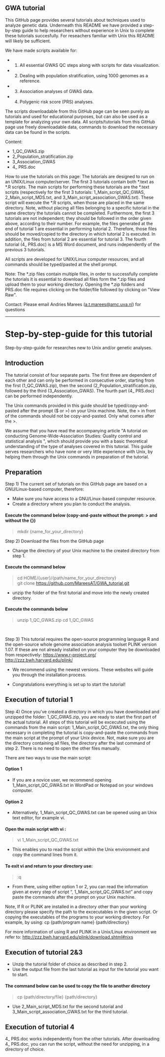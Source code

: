 GWA tutorial
-------------------------------------------------------------------------------------------------------------


This GitHub page provides several tutorials about techniques used to analyze genetic data. 
Underneath this README we have provided a step-by-step guide to help researchers without experience in Unix to complete these tutorials succesfully. For reseachers familiar with Unix this README will likely be sufficient.

We have made scripts available for:
* 1) All essential GWAS QC steps along with scripts for data visualization.
* 2) Dealing with population stratification, using 1000 genomes as a reference.
* 3) Association analyses of GWAS data.
* 4) Polygenic risk score (PRS) analyses.

The scripts downloadable from this GitHub page can be seen purely as tutorials and used for educational purposes, but can also be used as a template for analyzing your own data.
All scripts/tutorials from this GitHub page use freely downloadable data, commands to download the necessary data can be found in the scripts. 

Content:
* 1_QC_GWAS.zip
* 2_Population_stratification.zip
* 3_Association_GWAS
* 4_ PRS.doc
  
How to use the tutorials on this page:
The tutorials are designed to run on an UNIX/Linux computer/server. The first 3 tutorials contain both *.text as *.R scripts. The main scripts for performing these tutorials are the *.text scripts (respectively for the first 3 tutorials: 1_Main_script_QC_GWAS, 2_Main_script_MDS.txt, and 3_Main_script_association_GWAS.txt). These script will execute the *.R scripts, when those are placed in the same directory. 
Note, without placing all files belonging to a specific tutorial in the same directory the tutorials cannot be completed. 
Furthermore, the first 3 tutorials are not independent; they should be followed in the order given above, according to their number. For example, the files generated at the end of tutorial 1 are essential in performing tutorial 2. Therefore, those files should be moved/copied to the directory in which tutorial 2 is executed. In addition, the files from tutorial 2 are essential for tutorial 3.
The fourth tutorial (4_ PRS.doc) is a MS Word document, and runs independently of the previous 3 tutorials.

All scripts are developed for UNIX/Linux computer resources, and all commands should be typed/pasted at the shell prompt.

Note:
The *.zip files contain multiple files, in order to successfully complete the tutorials it is essential to download all files form the *.zip files and upload them to your working directory.
Opening the *.zip folders and PRS.doc file requires clicking on the folder/file followed by clicking on "View Raw".

Contact:
Please email Andries Marees (a.t.marees@amc.uva.nl) for questions

---------------------------------------------------------------------------------------------------------------

# Step-by-step-guide for this tutorial 

Step-by-step-guide for researches new to Unix and/or genetic analyses. 


## Introduction

The tutorial consist of four separate parts. The first three are dependent of each other and can only be performed in consecutive order, starting from the first (1_QC_GWAS.zip), then the second (2_Population_stratification.zip, followed by the third (3_Association_GWAS). The fourth part (4_ PRS.doc) can be performed independently. 

The Unix commands provided in this guide should be typed/copy-and-pasted after the prompt ($ or >) on your Unix machine. Note, the > in front of the commands should not be copy-and-pasted. Only what comes after the >.

We assume that you have read the accompanying article "A tutorial on conducting Genome-Wide-Association Studies: Quality control and statistical analysis
", which should provide you with a basic theoretical understanding of the type of analyses covered in this tutorial. 
This guide serves researchers who have none or very little experience with Unix, by helping them through the Unix commands in preparation of the tutorial. 


## Preparation

Step 1) The current set of tutorials on this GitHub page are based on a GNU/Linux-based computer, therefore: 
- Make sure you have access to a GNU/Linux-based computer resource.
- Create a directory where you plan to conduct the analysis.
#### Execute the command below (copy-and-paste without the prompt: > and without the {})
> mkdir {name_for_your_directory}


Step 2) Download the files from the GitHub page 
- Change the directory of your Unix machine to the created directory from step 1.
#### Execute the command below
> cd HOME/{user}/{path/name_for_your_directory}  
> git clone https://github.com/MareesAT/GWA_tutorial.git

- unzip the folder of the first tutorial and move into the newly created directory.
#### Execute the commands below
> unzip 1_QC_GWAS.zip
> cd 1_QC_GWAS
<br />

Step 3) This tutorial requires the open-source programming language R and the open-source whole genome association analysis toolset PLINK version 1.07. If these are not already installed on your computer they be downloaded from respectively:
https://www.r-project.org/
http://zzz.bwh.harvard.edu/plink/

- We recommend using the newest versions. These websites will guide you through the installation process.

- Congratulations everything is set up to start the tutorial!


## Execution of tutorial 1

Step 4) Once you've created a directory in which you have downloaded and unzipped the folder: 1_QC_GWAS.zip, you are ready to start the first part of the actual tutorial.
All steps of this tutorial will be excecuted using the commands from the main script: 1_Main_script_QC_GWAS.txt, the only thing necessary in completing the tutorial is copy-and-paste the commands from the main script at the prompt of your Unix device. Not, make sure you are the directory containing all files, the directory after the last command of step 2. There is no need to open the other files manually. 

There are two ways to use the main script:  
#### Option 1
- If you are a novice user, we recommend opening 1_Main_script_QC_GWAS.txt in WordPad or Notepad on your windows computer.

#### Option 2
- Alternatively, 1_Main_script_QC_GWAS.txt can be opened using an Unix text editor, for example vi.
#### Open the main script with vi :
> vi 1_Main_script_QC_GWAS.txt
- This enables you to read the script within the Unix environment and copy the command lines from it.
#### To exit vi and return to your directory use: 
> :q

- From there, using either option 1 or 2, you can read the information given at every step of script “, 1_Main_script_QC_GWAS.txt” and copy paste the commands after the prompt on your Unix machine. 

Note, If R or PLINK are installed in a directory other than your working directory please specify the path to the excecutables in the given script. Or copying the executables of the programs to your working directory. For example, by using:
cp {path/program name} {path/directiory}

For more information of using R and PLINK in a Unix/Linux environment we refer to:
http://zzz.bwh.harvard.edu/plink/download.shtml#nixs


## Execution of tutorial 2&3

- Unzip the tutorial folder of choice as described in step 2.
- Use the output file from the last tutorial as input for the tutorial you want to start.
#### The command below can be used to copy the file to another directory
> cp {path/directory/file} {path/directory}

- Use 2_Main_script_MDS.txt for the second tutorial and 3_Main_script_association_GWAS.txt for the third tutorial.


## Execution of tutorial 4

4_ PRS.doc works independently from the other tutorials. After downloading 4_ PRS.doc, you can run the script, without the need for unzipping, in a directory of choice.
